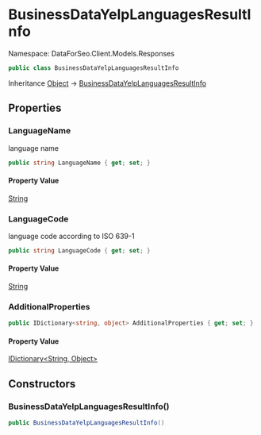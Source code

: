 # BusinessDataYelpLanguagesResultInfo

Namespace: DataForSeo.Client.Models.Responses

```csharp
public class BusinessDataYelpLanguagesResultInfo
```

Inheritance [Object](https://docs.microsoft.com/en-us/dotnet/api/system.object) → [BusinessDataYelpLanguagesResultInfo](./dataforseo.client.models.responses.businessdatayelplanguagesresultinfo.md)

## Properties

### **LanguageName**

language name

```csharp
public string LanguageName { get; set; }
```

#### Property Value

[String](https://docs.microsoft.com/en-us/dotnet/api/system.string)<br>

### **LanguageCode**

language code according to ISO 639-1

```csharp
public string LanguageCode { get; set; }
```

#### Property Value

[String](https://docs.microsoft.com/en-us/dotnet/api/system.string)<br>

### **AdditionalProperties**

```csharp
public IDictionary<string, object> AdditionalProperties { get; set; }
```

#### Property Value

[IDictionary&lt;String, Object&gt;](https://docs.microsoft.com/en-us/dotnet/api/system.collections.generic.idictionary-2)<br>

## Constructors

### **BusinessDataYelpLanguagesResultInfo()**

```csharp
public BusinessDataYelpLanguagesResultInfo()
```

